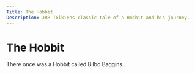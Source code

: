 ```yaml
---
Title: The Hobbit
Description: JRR Tolkiens classic tale of a Hobbit and his journey.
---
```


# The Hobbit

There once was a Hobbit called Bilbo Baggins..
